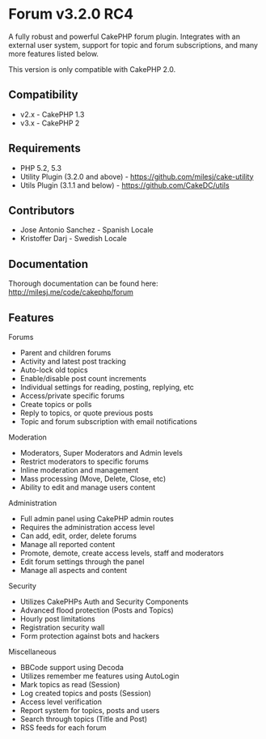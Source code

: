 # Forum v3.2.0 RC4 #

A fully robust and powerful CakePHP forum plugin. Integrates with an external user system, support for topic and forum subscriptions, and many more features listed below.

This version is only compatible with CakePHP 2.0.

## Compatibility ##

* v2.x - CakePHP 1.3
* v3.x - CakePHP 2

## Requirements ##

* PHP 5.2, 5.3
* Utility Plugin (3.2.0 and above) - https://github.com/milesj/cake-utility
* Utils Plugin (3.1.1 and below) - https://github.com/CakeDC/utils

## Contributors ##

* Jose Antonio Sanchez - Spanish Locale
* Kristoffer Darj - Swedish Locale

## Documentation ##

Thorough documentation can be found here: http://milesj.me/code/cakephp/forum

## Features ##

Forums

* Parent and children forums
* Activity and latest post tracking
* Auto-lock old topics
* Enable/disable post count increments
* Individual settings for reading, posting, replying, etc
* Access/private specific forums
* Create topics or polls
* Reply to topics, or quote previous posts
* Topic and forum subscription with email notifications

Moderation

* Moderators, Super Moderators and Admin levels
* Restrict moderators to specific forums
* Inline moderation and management
* Mass processing (Move, Delete, Close, etc)
* Ability to edit and manage users content

Administration

* Full admin panel using CakePHP admin routes
* Requires the administration access level
* Can add, edit, order, delete forums
* Manage all reported content
* Promote, demote, create access levels, staff and moderators
* Edit forum settings through the panel
* Manage all aspects and content

Security

* Utilizes CakePHPs Auth and Security Components
* Advanced flood protection (Posts and Topics)
* Hourly post limitations
* Registration security wall
* Form protection against bots and hackers

Miscellaneous

* BBCode support using Decoda
* Utilizes remember me features using AutoLogin
* Mark topics as read (Session)
* Log created topics and posts (Session)
* Access level verification
* Report system for topics, posts and users
* Search through topics (Title and Post)
* RSS feeds for each forum
